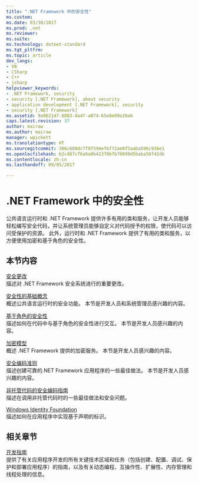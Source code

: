 ```yaml
---
title: ".NET Framework 中的安全性"
ms.custom: 
ms.date: 03/30/2017
ms.prod: .net
ms.reviewer: 
ms.suite: 
ms.technology: dotnet-standard
ms.tgt_pltfrm: 
ms.topic: article
dev_langs:
- VB
- CSharp
- C++
- jsharp
helpviewer_keywords:
- .NET Framework, security
- security [.NET Framework], about security
- application development [.NET Framework], security
- security [.NET Framework]
ms.assetid: 9a9621d7-8883-4a4f-a874-65e8e09e20a6
caps.latest.revision: 37
author: mairaw
ms.author: mairaw
manager: wpickett
ms.translationtype: HT
ms.sourcegitcommit: 306c608dc7f97594ef6f72ae0f5aaba596c936e1
ms.openlocfilehash: b2c487c76a6a0b42370b7b70099d5baba58f42db
ms.contentlocale: zh-cn
ms.lasthandoff: 09/05/2017

---
```

# <a name="security-in-the-net-framework"></a>.NET Framework 中的安全性
公共语言运行时和 .NET Framework 提供许多有用的类和服务，让开发人员能够轻松编写安全代码，并让系统管理员能够自定义对代码授予的权限，使代码可以访问受保护的资源。 此外，运行时和 .NET Framework 提供了有用的类和服务，以方便使用加密和基于角色的安全性。  
  
## <a name="in-this-section"></a>本节内容  
 [安全更改](../../../docs/framework/security/security-changes.md)  
 描述对 .NET Framework 安全系统进行的重要更改。  
  
 [安全性的基础概念](../../../docs/standard/security/key-security-concepts.md)  
 概述公共语言运行时的安全功能。 本节是开发人员和系统管理员感兴趣的内容。  
  
 [基于角色的安全性](../../../docs/standard/security/role-based-security.md)  
 描述如何在代码中与基于角色的安全性进行交互。 本节是开发人员感兴趣的内容。  
  
 [加密模型](../../../docs/standard/security/cryptography-model.md)  
 概述 .NET Framework 提供的加密服务。 本节是开发人员感兴趣的内容。  
  
 [安全编码准则](../../../docs/standard/security/secure-coding-guidelines.md)  
 描述创建可靠的.NET Framework 应用程序的一些最佳做法。 本节是开发人员感兴趣的内容。  
  
 [非托管代码的安全编码指南](../../../docs/framework/security/secure-coding-guidelines-for-unmanaged-code.md)  
 描述在调用非托管代码时的一些最佳做法和安全问题。  
  
 [Windows Identity Foundation](../../../docs/framework/security/index.md)  
 描述如何在应用程序中实现基于声明的标识。  
  
## <a name="related-sections"></a>相关章节  
 [开发指南](../../../docs/framework/development-guide.md)  
 提供了有关应用程序开发的所有关键技术区域和任务（包括创建、配置、调试、保护和部署应用程序）的指南，以及有关动态编程、互操作性、扩展性、内存管理和线程处理的信息。

